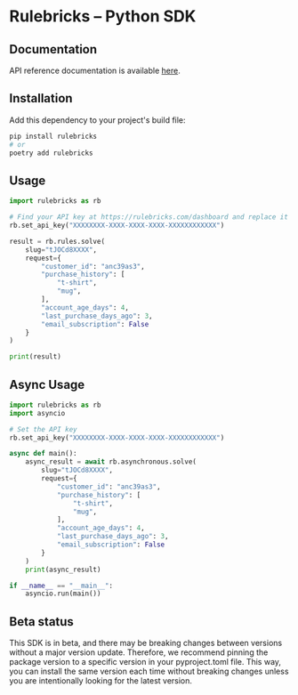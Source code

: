 # Rulebricks – Python SDK

## Documentation

API reference documentation is available [here](https://rulebricks.com/docs).

## Installation

Add this dependency to your project's build file:

```bash
pip install rulebricks
# or
poetry add rulebricks
```

## Usage

```python
import rulebricks as rb

# Find your API key at https://rulebricks.com/dashboard and replace it below
rb.set_api_key("XXXXXXXX-XXXX-XXXX-XXXX-XXXXXXXXXXXX")

result = rb.rules.solve(
    slug="tJOCd8XXXX",
    request={
        "customer_id": "anc39as3",
        "purchase_history": [
            "t-shirt",
            "mug",
        ],
        "account_age_days": 4,
        "last_purchase_days_ago": 3,
        "email_subscription": False
    }
)

print(result)
```

## Async Usage

```python
import rulebricks as rb
import asyncio

# Set the API key
rb.set_api_key("XXXXXXXX-XXXX-XXXX-XXXX-XXXXXXXXXXXX")

async def main():
    async_result = await rb.asynchronous.solve(
        slug="tJOCd8XXXX",
        request={
            "customer_id": "anc39as3",
            "purchase_history": [
                "t-shirt",
                "mug",
            ],
            "account_age_days": 4,
            "last_purchase_days_ago": 3,
            "email_subscription": False
        }
    )
    print(async_result)

if __name__ == "__main__":
    asyncio.run(main())
```

## Beta status

This SDK is in beta, and there may be breaking changes between versions without a major version update. Therefore, we recommend pinning the package version to a specific version in your pyproject.toml file. This way, you can install the same version each time without breaking changes unless you are intentionally looking for the latest version.

